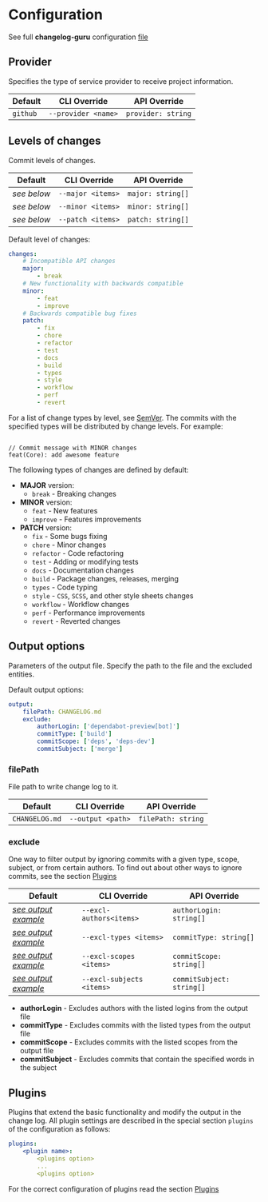 # Configuration

See full **changelog-guru** configuration [file](../.changelogrc.default.yaml)

## Provider

Specifies the type of service provider to receive project information.

| Default  | CLI Override        | API Override       |
| -------- | ------------------- | ------------------ |
| `github` | `--provider <name>` | `provider: string` |

## Levels of changes

Commit levels of changes.

| Default     | CLI Override      | API Override      |
| ----------- | ----------------- | ----------------- |
| _see below_ | `--major <items>` | `major: string[]` |
| _see below_ | `--minor <items>` | `minor: string[]` |
| _see below_ | `--patch <items>` | `patch: string[]` |

Default level of changes:

```YAML
changes:
    # Incompatible API changes
    major:
        - break
    # New functionality with backwards compatible
    minor:
        - feat
        - improve
    # Backwards compatible bug fixes
    patch:
        - fix
        - chore
        - refactor
        - test
        - docs
        - build
        - types
        - style
        - workflow
        - perf
        - revert
```

For a list of change types by level, see [SemVer](https://semver.org/). The commits with the specified types will be distributed by change levels. For example:

```

// Commit message with MINOR changes
feat(Core): add awesome feature

```

The following types of changes are defined by default:

-   **MAJOR** version:
    -   `break` - Breaking changes
-   **MINOR** version:
    -   `feat` - New features
    -   `improve` - Features improvements
-   **PATCH** version:
    -   `fix` - Some bugs fixing
    -   `chore` - Minor changes
    -   `refactor` - Code refactoring
    -   `test` - Adding or modifying tests
    -   `docs` - Documentation changes
    -   `build` - Package changes, releases, merging
    -   `types` - Code typing
    -   `style` - `CSS`, `SCSS`, and other style sheets changes
    -   `workflow` - Workflow changes
    -   `perf` - Performance improvements
    -   `revert` - Reverted changes

## Output options

Parameters of the output file. Specify the path to the file and the excluded entities.

Default output options:

```YAML
output:
    filePath: CHANGELOG.md
    exclude:
        authorLogin: ['dependabot-preview[bot]']
        commitType: ['build']
        commitScope: ['deps', 'deps-dev']
        commitSubject: ['merge']
```

### filePath

File path to write change log to it.

| Default        | CLI Override      | API Override       |
| -------------- | ----------------- | ------------------ |
| `CHANGELOG.md` | `--output <path>` | `filePath: string` |

### exclude

One way to filter output by ignoring commits with a given type, scope, subject, or from certain authors. To find out about other ways to ignore commits, see the section [Plugins](plugins/plugins.md)

| Default                                 | CLI Override              | API Override              |
| --------------------------------------- | ------------------------- | ------------------------- |
| _[see output example](#output-options)_ | `--excl-authors<items>`   | `authorLogin: string[]`   |
| _[see output example](#output-options)_ | `--excl-types <items>`    | `commitType: string[]`    |
| _[see output example](#output-options)_ | `--excl-scopes <items>`   | `commitScope: string[]`   |
| _[see output example](#output-options)_ | `--excl-subjects <items>` | `commitSubject: string[]` |

-   **authorLogin** - Excludes authors with the listed logins from the output file
-   **commitType** - Excludes commits with the listed types from the output file
-   **commitScope** - Excludes commits with the listed scopes from the output file
-   **commitSubject** - Excludes commits that contain the specified words in the subject

## Plugins

Plugins that extend the basic functionality and modify the output in the change log. All plugin settings are described in the special section `plugins` of the configuration as follows:

```YAML
plugins:
    <plugin name>:
        <plugins option>
        ...
        <plugins option>
```

For the correct configuration of plugins read the section [Plugins](plugins/plugins.md)
